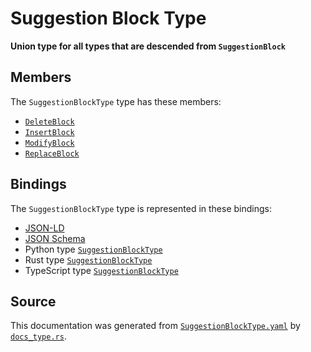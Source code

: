 # Suggestion Block Type

**Union type for all types that are descended from `SuggestionBlock`**

## Members

The `SuggestionBlockType` type has these members:

- [`DeleteBlock`](https://github.com/stencila/stencila/blob/main/docs/reference/schema/edits/delete-block.md)
- [`InsertBlock`](https://github.com/stencila/stencila/blob/main/docs/reference/schema/edits/insert-block.md)
- [`ModifyBlock`](https://github.com/stencila/stencila/blob/main/docs/reference/schema/edits/modify-block.md)
- [`ReplaceBlock`](https://github.com/stencila/stencila/blob/main/docs/reference/schema/edits/replace-block.md)

## Bindings

The `SuggestionBlockType` type is represented in these bindings:

- [JSON-LD](https://stencila.org/SuggestionBlockType.jsonld)
- [JSON Schema](https://stencila.org/SuggestionBlockType.schema.json)
- Python type [`SuggestionBlockType`](https://github.com/stencila/stencila/blob/main/python/python/stencila/types/suggestion_block_type.py)
- Rust type [`SuggestionBlockType`](https://github.com/stencila/stencila/blob/main/rust/schema/src/types/suggestion_block_type.rs)
- TypeScript type [`SuggestionBlockType`](https://github.com/stencila/stencila/blob/main/ts/src/types/SuggestionBlockType.ts)

## Source

This documentation was generated from [`SuggestionBlockType.yaml`](https://github.com/stencila/stencila/blob/main/schema/SuggestionBlockType.yaml) by [`docs_type.rs`](https://github.com/stencila/stencila/blob/main/rust/schema-gen/src/docs_type.rs).
